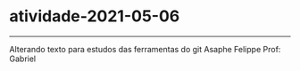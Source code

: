 # atividade-2021-05-06
-----------
Alterando texto para estudos das ferramentas do git 
Asaphe Felippe
Prof: Gabriel
